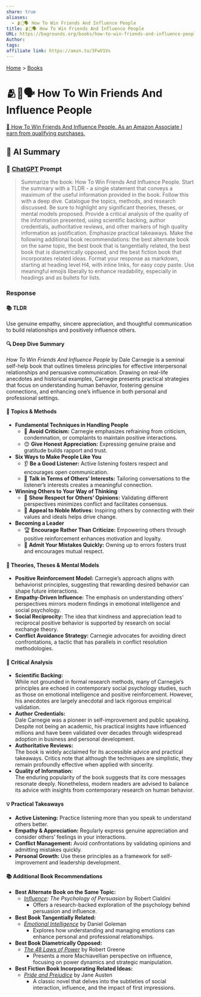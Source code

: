 ```yaml
---
share: true
aliases:
  - 🫂🤝🗣️ How To Win Friends And Influence People
title: 🫂🤝🗣️ How To Win Friends And Influence People
URL: https://bagrounds.org/books/how-to-win-friends-and-influence-people
Author: 
tags: 
affiliate link: https://amzn.to/3FwV1Vs
---
```

[Home](../index.md) > [Books](./index.md)  
# 🫂🤝🗣️ How To Win Friends And Influence People  
[🛒 How To Win Friends And Influence People. As an Amazon Associate I earn from qualifying purchases.](https://amzn.to/3FwV1Vs)  
  
## 🤖 AI Summary  
### 💬 [ChatGPT](https://chat.com) Prompt  
> Summarize the book: How To Win Friends And Influence People. Start the summary with a TLDR - a single statement that conveys a maximum of the useful information provided in the book. Follow this with a deep dive. Catalogue the topics, methods, and research discussed. Be sure to highlight any significant theories, theses, or mental models proposed. Provide a critical analysis of the quality of the information presented, using scientific backing, author credentials, authoritative reviews, and other markers of high quality information as justification. Emphasize practical takeaways. Make the following additional book recommendations: the best alternate book on the same topic, the best book that is tangentially related, the best book that is diametrically opposed, and the best fiction book that incorporates related ideas. Format your response as markdown, starting at heading level H4, with inline links, for easy copy paste. Use meaningful emojis liberally to enhance readability, especially in headings and as bullets for lists.  
  
### Response  
#### 📚 TLDR  
Use genuine empathy, sincere appreciation, and thoughtful communication to build relationships and positively influence others.  
  
#### 🔍 Deep Dive Summary  
*How To Win Friends And Influence People* by Dale Carnegie is a seminal self-help book that outlines timeless principles for effective interpersonal relationships and persuasive communication. Drawing on real-life anecdotes and historical examples, Carnegie presents practical strategies that focus on understanding human behavior, fostering genuine connections, and enhancing one’s influence in both personal and professional settings.  
  
#### 🌟 Topics & Methods  
- **Fundamental Techniques in Handling People**    
  - 🙌 **Avoid Criticism:** Carnegie emphasizes refraining from criticism, condemnation, or complaints to maintain positive interactions.    
  - 😊 **Give Honest Appreciation:** Expressing genuine praise and gratitude builds rapport and trust.    
- **Six Ways to Make People Like You**    
  - 👂 **Be a Good Listener:** Active listening fosters respect and encourages open communication.    
  - 💬 **Talk in Terms of Others’ Interests:** Tailoring conversations to the listener’s interests creates a meaningful connection.    
- **Winning Others to Your Way of Thinking**    
  - 🤝 **Show Respect for Others’ Opinions:** Validating different perspectives minimizes conflict and facilitates consensus.    
  - 🧠 **Appeal to Noble Motives:** Inspiring others by connecting with their values and ideals helps drive change.    
- **Becoming a Leader**    
  - 🏆 **Encourage Rather Than Criticize:** Empowering others through positive reinforcement enhances motivation and loyalty.    
  - 🌱 **Admit Your Mistakes Quickly:** Owning up to errors fosters trust and encourages mutual respect.  
  
#### 🧠 Theories, Theses & Mental Models  
- **Positive Reinforcement Model:** Carnegie’s approach aligns with behaviorist principles, suggesting that rewarding desired behavior can shape future interactions.    
- **Empathy-Driven Influence:** The emphasis on understanding others’ perspectives mirrors modern findings in emotional intelligence and social psychology.    
- **Social Reciprocity:** The idea that kindness and appreciation lead to reciprocal positive behavior is supported by research on social exchange theory.    
- **Conflict Avoidance Strategy:** Carnegie advocates for avoiding direct confrontations, a tactic that has parallels in conflict resolution methodologies.  
  
#### 🔬 Critical Analysis  
- **Scientific Backing:**    
  While not grounded in formal research methods, many of Carnegie’s principles are echoed in contemporary social psychology studies, such as those on emotional intelligence and positive reinforcement. However, his anecdotes are largely anecdotal and lack rigorous empirical validation.    
- **Author Credentials:**    
  Dale Carnegie was a pioneer in self-improvement and public speaking. Despite not being an academic, his practical insights have influenced millions and have been validated over decades through widespread adoption in business and personal development.    
- **Authoritative Reviews:**    
  The book is widely acclaimed for its accessible advice and practical takeaways. Critics note that although the techniques are simplistic, they remain profoundly effective when applied with sincerity.    
- **Quality of Information:**    
  The enduring popularity of the book suggests that its core messages resonate deeply. Nonetheless, modern readers are advised to balance its advice with insights from contemporary research on human behavior.  
  
#### 💡 Practical Takeaways  
- **Active Listening:** Practice listening more than you speak to understand others better.    
- **Empathy & Appreciation:** Regularly express genuine appreciation and consider others’ feelings in your interactions.    
- **Conflict Management:** Avoid confrontations by validating opinions and admitting mistakes quickly.    
- **Personal Growth:** Use these principles as a framework for self-improvement and leadership development.  
  
#### 📚 Additional Book Recommendations  
- **Best Alternate Book on the Same Topic:**    
  - *[Influence](./influence.md): The Psychology of Persuasion* by Robert Cialdini    
    - Offers a research-backed exploration of the psychology behind persuasion and influence.    
- **Best Book Tangentially Related:**    
  - [*Emotional Intelligence*](https://en.wikipedia.org/wiki/Emotional_intelligence) by Daniel Goleman    
    - Explores how understanding and managing emotions can enhance personal and professional relationships.    
- **Best Book Diametrically Opposed:**    
  - [*The 48 Laws of Power*](https://en.wikipedia.org/wiki/The_48_Laws_of_Power) by Robert Greene    
    - Presents a more Machiavellian perspective on influence, focusing on power dynamics and strategic manipulation.    
- **Best Fiction Book Incorporating Related Ideas:**    
  - [*Pride and Prejudice*](https://en.wikipedia.org/wiki/Pride_and_Prejudice) by Jane Austen    
    - A classic novel that delves into the subtleties of social interaction, influence, and the impact of first impressions.  
